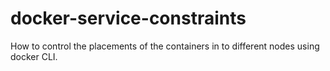 # docker-service-constraints
How to control the placements of the containers in to different nodes using docker CLI.
